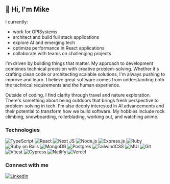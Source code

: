 ## 👋 Hi, I'm Mike

I currently:
- work for OPISystems
- architect and build full stack applications
- explore AI and emerging tech
- optimize performance in React applications
- collaborate with teams on challenging projects

I'm driven by building things that matter. My approach to development combines technical precision with creative problem-solving. Whether it's crafting clean code or architecting scalable solutions, I'm always pushing to improve and learn. I believe great software comes from understanding both the technical requirements and the human experience.

Outside of coding, I find clarity through travel and nature exploration. There's something about being outdoors that brings fresh perspective to problem-solving in tech. I'm also deeply interested in AI advancements and their potential to transform how we build software. My hobbies include rock climbing, snowboarding, rollerblading, working out, and watching anime.

### Technologies
![TypeScript](https://img.shields.io/badge/typescript-272b33?logo=typescript&logoColor=FFFFFFc&style=for-the-badge)
![React](https://img.shields.io/badge/react-272b33?logo=react&logoColor=61dbfb&style=for-the-badge)
![Next JS](https://img.shields.io/badge/Next-272b33?style=for-the-badge&logo=next.js&logoColor=white) 
![Node.js](https://img.shields.io/badge/node.js-272b33?logo=node.js&logoColor=6bbf47&style=for-the-badge)
![Express.js](https://img.shields.io/badge/express-272b33?logo=express&logoColor=white&style=for-the-badge)
![Ruby](https://img.shields.io/badge/Ruby-272b33?logo=ruby&logoColor=CC342D&style=for-the-badge)
![Ruby on Rails](https://img.shields.io/badge/-Ruby%20on%20Rails-272b33?style=for-the-badge&logo=rubyonrails&logoColor=CC0000)
![MongoDB](https://img.shields.io/badge/mongodb-272b33?logo=mongodb&logoColor=4aae3e&style=for-the-badge)
![Postgres](https://img.shields.io/badge/PostgreSQL-272b33?style=for-the-badge&logo=postgresql&logoColor=31648c)
![TailwindCSS](https://img.shields.io/badge/tailwindcss-272b33?style=for-the-badge&logo=tailwind-css&logoColor=07b0ce) 
![MUI](https://img.shields.io/badge/MUI-272b33?style=for-the-badge&logo=mui&logoColor=0079f2) 
![Git](https://img.shields.io/badge/git-272b33?style=for-the-badge&logo=git&logoColor=f05033) 
![Vitest](https://img.shields.io/badge/-vitest-272b33?style=for-the-badge&logo=vitest&logoColor=FFD700)
![Cypress](https://img.shields.io/badge/-Cypress-272b33?style=for-the-badge&logo=cypress&logoColor=00B5D8)
![Netlify](https://img.shields.io/badge/netlify-272b33?style=for-the-badge&logo=netlify&logoColor=#00C7B7) 
![Vercel](https://img.shields.io/badge/vercel-272b33?style=for-the-badge&logo=vercel&logoColor=white) 
### Connect with me
[![LinkedIn](https://img.shields.io/badge/LinkedIn-0077B5?style=for-the-badge&logo=linkedin&logoColor=white)](https://www.linkedin.com/in/mikejakuszewski/)
